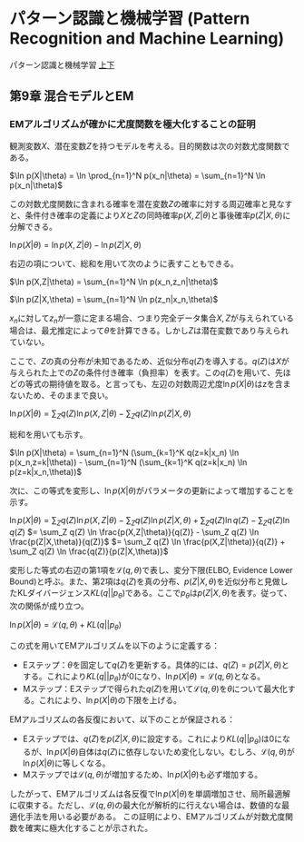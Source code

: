 # パターン認識と機械学習 (Pattern Recognition and Machine Learning)

パターン認識と機械学習 [上](https://amzn.to/3yhqd7j)[下](https://amzn.to/4cMIQiI)

## 第9章 混合モデルとEM

### EMアルゴリズムが確かに尤度関数を極大化することの証明

観測変数$X$、潜在変数$Z$を持つモデルを考える。目的関数は次の対数尤度関数である。

$\ln p(X|\theta) = \ln \prod_{n=1}^N p(x_n|\theta) = \sum_{n=1}^N \ln p(x_n|\theta)$

この対数尤度関数に含まれる確率を潜在変数$Z$の確率に対する周辺確率と見なすと、条件付き確率の定義により$X$と$Z$の同時確率$p(X,Z|\theta)$と事後確率$p(Z|X, \theta)$に分解できる。

$\ln p(X|\theta) = \ln p(X,Z|\theta) - \ln p(Z|X,\theta)$

右辺の項について、総和を用いて次のように表すこともできる。

$\ln p(X,Z|\theta) = \sum_{n=1}^N \ln p(x_n,z_n|\theta)$

$\ln p(Z|X,\theta) = \sum_{n=1}^N \ln p(z_n|x_n,\theta)$

$x_n$に対して$z_n$が一意に定まる場合、つまり完全データ集合${X,Z}$が与えられている場合は、最尤推定によって$\theta$を計算できる。しかし$Z$は潜在変数であり与えられていない。

ここで、$Z$の真の分布が未知であるため、近似分布$q(Z)$を導入する。$q(Z)$は$X$が与えられた上での$Z$の条件付き確率（負担率）を表す。この$q(Z)$を用いて、先ほどの等式の期待値を取る。と言っても、左辺の対数周辺尤度$\ln p(X|\theta)$はzを含まないため、そのままで良い。

$\ln p(X|\theta) = \sum_Z q(Z) \ln p(X,Z|\theta) - \sum_Z q(Z) \ln p(Z|X,\theta)$

総和を用いても示す。

$\ln p(X|\theta) =
\sum_{n=1}^N (\sum_{k=1}^K  q(z=k|x_n) \ln p(x_n,z=k|\theta)) -
\sum_{n=1}^N (\sum_{k=1}^K  q(z=k|x_n) \ln p(z=k|x_n,\theta))$

次に、この等式を変形し、$\ln p(X|\theta)$がパラメータの更新によって増加することを示す。

$\ln p(X|\theta) = \sum_Z q(Z) \ln p(X,Z|\theta) - \sum_Z q(Z) \ln p(Z|X,\theta) + \sum_Z q(Z) \ln q(Z) - \sum_Z q(Z) \ln q(Z)$
$= \sum_Z q(Z) \ln \frac{p(X,Z|\theta)}{q(Z)} - \sum_Z q(Z) \ln \frac{p(Z|X,\theta)}{q(Z)}$
$= \sum_Z q(Z) \ln \frac{p(X,Z|\theta)}{q(Z)} + \sum_Z q(Z) \ln \frac{q(Z)}{p(Z|X,\theta)}$

変形した等式の右辺の第1項を$\mathcal{L}(q,\theta)$で表し、変分下限(ELBO, Evidence Lower Bound)と呼ぶ。また、第2項は$q(Z)$を真の分布、$p(Z|X,\theta)$を近似分布と見做したKLダイバージェンス$KL(q||p_\theta)$である。ここで$p_\theta$は$p(Z|X,\theta)$を表す。従って、次の関係が成り立つ。

$\ln p(X|\theta) = \mathcal{L}(q,\theta) + KL(q||p_\theta)$

この式を用いてEMアルゴリズムを以下のように定義する：

- Eステップ：$\theta$を固定して$q(Z)$を更新する。具体的には、$q(Z) = p(Z|X,\theta)$とする。これにより$KL(q||p_\theta)$が0になり、$\ln p(X|\theta) = \mathcal{L}(q,\theta)$となる。
- Mステップ：Eステップで得られた$q(Z)$を用いて$\mathcal{L}(q,\theta)$を$\theta$について最大化する。これにより、$\ln p(X|\theta)$の下限を上げる。

EMアルゴリズムの各反復において、以下のことが保証される：

- Eステップでは、$q(Z)$を$p(Z|X,\theta)$に設定する。これにより$KL(q||p_\theta)$は0になるが、$\ln p(X|\theta)$自体は$q(Z)$に依存しないため変化しない。むしろ、$\mathcal{L}(q,\theta)$が$\ln p(X|\theta)$に等しくなる。
- Mステップでは$\mathcal{L}(q,\theta)$が増加するため、$\ln p(X|\theta)$も必ず増加する。

したがって、EMアルゴリズムは各反復で$\ln p(X|\theta)$を単調増加させ、局所最適解に収束する。ただし、$\mathcal{L}(q,\theta)$の最大化が解析的に行えない場合は、数値的な最適化手法を用いる必要がある。
この証明により、EMアルゴリズムが対数尤度関数を確実に極大化することが示された。
